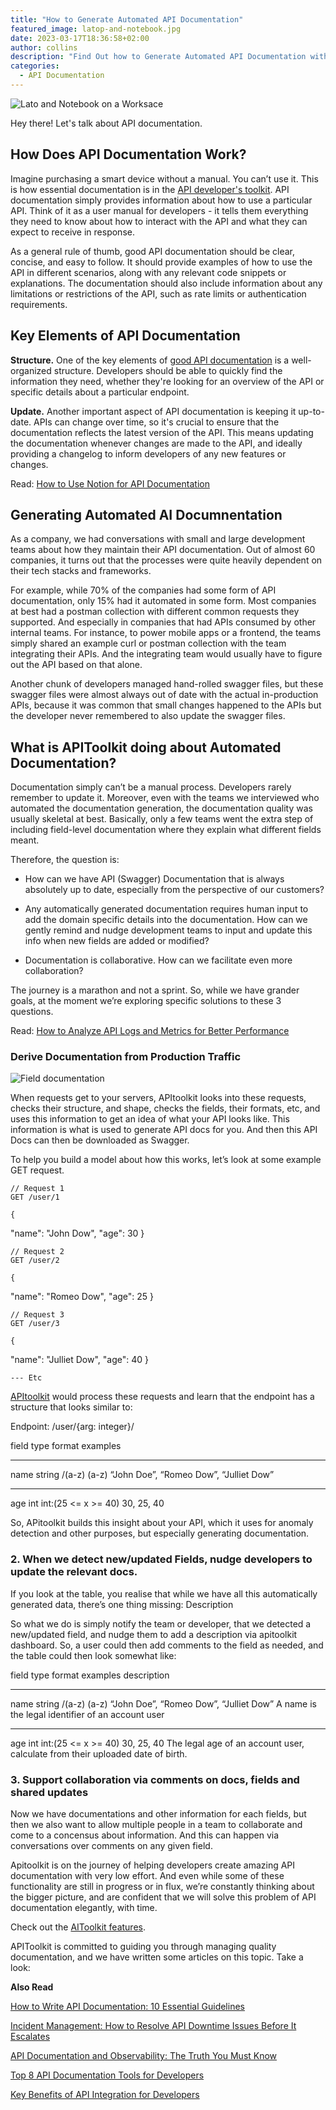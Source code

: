 ```yaml
---
title: "How to Generate Automated API Documentation"
featured_image: latop-and-notebook.jpg
date: 2023-03-17T18:36:58+02:00
author: collins
description: "Find Out how to Generate Automated API Documentation with APIToolkit"
categories:
  - API Documentation
--- 
```


![Lato and Notebook on a Worksace](./latop-and-notebook.jpg)

Hey there! Let's talk about API documentation.

## How Does API Documentation Work?

Imagine purchasing a smart device without a manual. You can’t use it. This is how essential documentation is in the [API developer's toolkit](https://apitoolkit.io/blog/best-api-monitoring-and-observability-tools/). API documentation simply provides information about how to use a particular API. Think of it as a user manual for developers - it tells them everything they need to know about how to interact with the API and what they can expect to receive in response.

As a general rule of thumb, good API documentation should be clear, concise, and easy to follow. It should provide examples of how to use the API in different scenarios, along with any relevant code snippets or explanations. The documentation should also include information about any limitations or restrictions of the API, such as rate limits or authentication requirements.

## Key Elements of API Documentation

**Structure.** One of the key elements of [good API documentation](https://apitoolkit.io/blog/api-documentation-and-observability-the-truth-you-must-know/) is a well-organized structure. Developers should be able to quickly find the information they need, whether they're looking for an overview of the API or specific details about a particular endpoint.

**Update.** Another important aspect of API documentation is keeping it up-to-date. APIs can change over time, so it's crucial to ensure that the documentation reflects the latest version of the API. This means updating the documentation whenever changes are made to the API, and ideally providing a changelog to inform developers of any new features or changes.

Read: [How to Use Notion for API Documentation](https://apitoolkit.io/blog/using-notion-for-documentation/)

## Generating Automated AI Documnentation

As a company, we had conversations with small and large development teams about how they maintain their API documentation. Out of almost 60 companies, it turns out that the processes were quite heavily dependent on their tech stacks and frameworks.

For example, while 70% of the companies had some form of API documentation, only 15% had it automated in some form. Most companies at best had a postman collection with different common requests they supported. And especially in companies that had APIs consumed by other internal teams. For instance,  to power mobile apps or a frontend, the teams simply shared an example curl or postman collection with the team integrating their APIs. And the integrating team would usually have to figure out the API based on that alone.

Another chunk of developers managed hand-rolled swagger files, but these swagger files were almost always out of date with the actual in-production APIs, because it was common that small changes happened to the APIs but the developer never remembered to also update the swagger files.

## What is APIToolkit doing about Automated Documentation?

Documentation simply can’t be a manual process. Developers rarely remember to update it. Moreover, even with the teams we interviewed who automated the documentation generation, the documentation quality was usually skeletal at best. Basically, only a few teams went the extra step of including field-level documentation where they explain what different fields meant.

Therefore, the question is:

- How can we have API (Swagger) Documentation that is always absolutely up to date, especially from the perspective of our customers?

- Any automatically generated documentation requires human input to add the domain specific details into the documentation. How can we gently remind and nudge development teams to input and update this info when new fields are added or modified?

- Documentation is collaborative. How can we facilitate even more collaboration?

The journey is a marathon and not a sprint. So, while we have grander goals, at the moment we’re exploring specific solutions to these 3 questions.

Read: [How to Analyze API Logs and Metrics for Better Performance](https://apitoolkit.io/blog/api-logs-and-metrics/)

### Derive Documentation from Production Traffic

![Field documentation](./field_documentation.png)

When requests get to your servers, APItoolkit looks into these requests, checks their structure, and shape, checks the fields, their formats, etc, and uses this information to get an idea of what your API looks like. This information is what is used to generate API docs for you. And then this API Docs can then be downloaded as Swagger.

To help you build a model about how this works, let’s look at some example GET request.

	// Request 1
	GET /user/1
	
	{
  "name": "John Dow",
  "age": 30
	}
	
	
	// Request 2
	GET /user/2
	
	{
  "name": "Romeo Dow",
  "age": 25
	}
	
	
	// Request 3
	GET /user/3 

	{
  "name": "Julliet Dow",
  "age": 40
	}
	
	--- Etc

[APItoolkit](https://apitoolkit.io/) would process these requests and learn that the endpoint has a structure that looks similar to:

Endpoint: /user/{arg: integer}/

field	type	format	examples

---

name	string	/(a-z) (a-z)	“John Doe”, “Romeo Dow”, “Julliet Dow”

---

age	int	int:(25 <= x >= 40)	30, 25, 40

So, APitoolkit builds this insight about your API, which it uses for anomaly detection and other purposes, but especially generating documentation.

### 2. When we detect new/updated Fields, nudge developers to update the relevant docs.

If you look at the table, you realise that while we have all this automatically generated data, there’s one thing missing: Description

So what we do is simply notify the team or developer, that we detected a new/updated field, and nudge them to add a description via apitoolkit dashboard. So, a user could then add comments to the field as needed, and the table could then look somewhat like:

field	type	format	examples	description

---

name	string	/(a-z) (a-z)	“John Doe”, “Romeo Dow”, “Julliet Dow”	A name is the legal identifier of an account user

---

age	int	int:(25 <= x >= 40)	30, 25, 40	The legal age of an account user, calculate from their uploaded date of birth.

### 3. Support collaboration via comments on docs, fields and shared updates

Now we have documentations and other information for each fields, but then we also want to allow multiple people in a team to collaborate and come to a concensus about information. And this can happen via conversations over comments on any given field.

Apitoolkit is on the journey of helping developers create amazing API documentation with very low effort. And even while some of these functionality are still in progress or in flux, we’re constantly thinking about the bigger picture, and are confident that we will solve this problem of API documentation elegantly, with time.

Check out the [AIToolkit features](https://apitoolkit.io/).

APIToolkit is committed to guiding you through managing quality documentation, and we have written some articles on this topic. Take a look:

**Also Read**

[How to Write API Documentation: 10 Essential Guidelines](https://apitoolkit.io/blog/how-to-write-api-docs/)

[Incident Management: How to Resolve API Downtime Issues Before It Escalates](https://apitoolkit.io/blog/api-downtime/)

[API Documentation and Observability: The Truth You Must Know](https://apitoolkit.io/blog/api-documentation-and-observability-the-truth-you-must-know/)

[Top 8 API Documentation Tools for Developers](https://apitoolkit.io/blog/top-8-api-documentation-tools-for-developers/)

[Key Benefits of API Integration for Developers](https://apitoolkit.io/blog/benefits-of-api-integration/)
